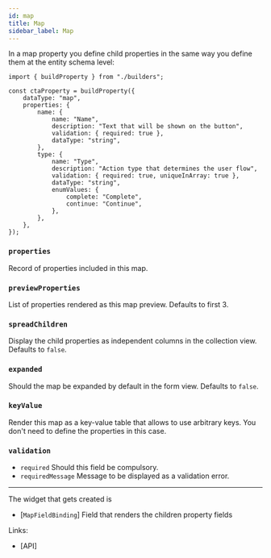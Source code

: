 ```yaml
---
id: map
title: Map
sidebar_label: Map
---
```


In a map property you define child properties in the same way you define them
at the entity schema level:

```tsx
import { buildProperty } from "./builders";

const ctaProperty = buildProperty({
    dataType: "map",
    properties: {
        name: {
            name: "Name",
            description: "Text that will be shown on the button",
            validation: { required: true },
            dataType: "string",
        },
        type: {
            name: "Type",
            description: "Action type that determines the user flow",
            validation: { required: true, uniqueInArray: true },
            dataType: "string",
            enumValues: {
                complete: "Complete",
                continue: "Continue",
            },
        },
    },
});
```

### `properties`

Record of properties included in this map.

### `previewProperties`

List of properties rendered as this map preview. Defaults to first 3.

### `spreadChildren`

Display the child properties as independent columns in the collection
view. Defaults to `false`.

### `expanded`

Should the map be expanded by default in the form view. Defaults to `false`.

### `keyValue`

Render this map as a key-value table that allows to use
arbitrary keys. You don't need to define the properties in this case.

### `validation`

- `required` Should this field be compulsory.
- `requiredMessage` Message to be displayed as a validation error.

---

The widget that gets created is

- [`MapFieldBinding`] Field that renders the children
  property fields

Links:

- [API]

